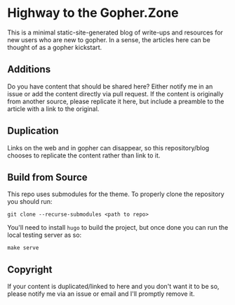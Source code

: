 # Highway to the Gopher.Zone

This is a minimal static-site-generated blog of write-ups and
resources for new users who are new to gopher. In a sense, the
articles here can be thought of as a gopher kickstart.

## Additions

Do you have content that should be shared here? Either notify me
in an issue or add the content directly via pull request. If the
content is originally from another source, please replicate it
here, but include a preamble to the article with a link to the
original.

## Duplication

Links on the web and in gopher can disappear, so this
repository/blog chooses to replicate the content rather than link
to it.

## Build from Source

This repo uses submodules for the theme. To properly clone the
repository you should run:

    git clone --recurse-submodules <path to repo>

You'll need to install `hugo` to build the project, but once done
you can run the local testing server as so:

    make serve

## Copyright

If your content is duplicated/linked to here and you don't want it
to be so, please notify me via an issue or email and I'll promptly
remove it.
